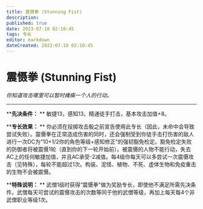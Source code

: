 ```yaml
---
title: 震慑拳 (Stunning Fist)
description: 
published: true
date: 2023-07-10 02:10:45
tags: 专长
editor: markdown
dateCreated: 2023-07-10 02:10:45
---
```


# 震慑拳 (Stunning Fist)

_你知道攻击哪里可以暂时瘫痪一个人的行动。_

* * *

****先决条件：** ** 敏捷13，感知13，精通徒手打击，基本攻击加值+8。

****专长效果：** **
你必须在投掷攻击骰之前宣告使用此专长（因此，未命中会导致尝试失败）。震慑拳在正常造成伤害的同时，还会强制受到你徒手击打伤害的敌人进行一次DC为“10+1/2你的角色等级+感知修正”的强韧豁免检定。豁免检定失败的防御者将被震慑1轮（直到你的下一轮开始前）。被震慑的人物不能行动，失去AC上的任何敏捷加值，并且AC承受-2减值。每4级你每天可以多尝试一次震慑攻击（见特殊），每轮不能超过1次。构装、泥怪、植物、不死、虚体生物和免疫重击的生物不会被震慑。

****特殊说明：** **
武僧1级时获得“震慑拳”做为奖励专长，即使他不满足所需先决条件。武僧每天可尝试的震慑攻击的次数等同于他的武僧等级，再加上每天每4个非武僧职业等级1次。

